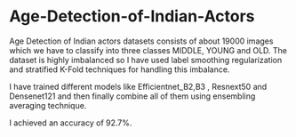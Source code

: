 # Age-Detection-of-Indian-Actors
Age Detection of Indian actors datasets consists of about 19000 images which we have to classify into three classes MIDDLE, YOUNG and OLD. The dataset is highly imbalanced so I have used label smoothing regularization and stratified K-Fold techniques for handling this imbalance.

I have trained different models like Efficientnet_B2,B3 , Resnext50 and Densenet121 and then finally combine all of them using ensembling averaging technique.

I achieved an accuracy of 92.7%.
